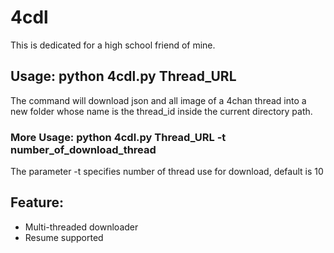 # 4cdl
This is dedicated for a high school friend of mine.
## Usage: python 4cdl.py Thread_URL
The command will download json and all image of a 4chan thread into a new folder whose name is the thread_id inside the current directory path.
### More Usage: python 4cdl.py Thread_URL -t number_of_download_thread
The parameter -t specifies number of thread use for download, default is 10


## Feature:
* Multi-threaded downloader
* Resume supported

